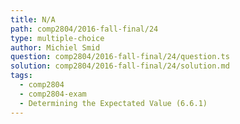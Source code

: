 ```yaml
---
title: N/A
path: comp2804/2016-fall-final/24
type: multiple-choice
author: Michiel Smid
question: comp2804/2016-fall-final/24/question.ts
solution: comp2804/2016-fall-final/24/solution.md
tags:
  - comp2804
  - comp2804-exam
  - Determining the Expectated Value (6.6.1)
---
```

